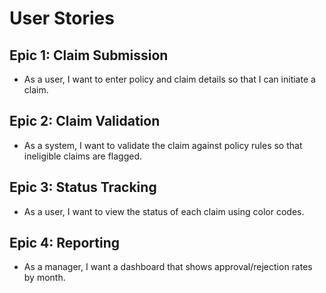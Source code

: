 # User Stories

## Epic 1: Claim Submission
- As a user, I want to enter policy and claim details so that I can initiate a claim.
  
## Epic 2: Claim Validation
- As a system, I want to validate the claim against policy rules so that ineligible claims are flagged.

## Epic 3: Status Tracking
- As a user, I want to view the status of each claim using color codes.

## Epic 4: Reporting
- As a manager, I want a dashboard that shows approval/rejection rates by month.

